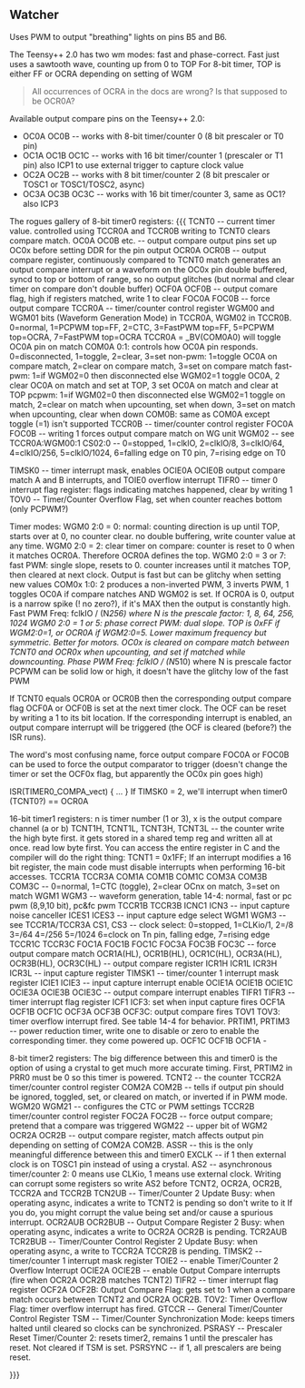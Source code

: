 ## Watcher

Uses PWM to output "breathing" lights on pins B5 and B6.


The Teensy++ 2.0 has two wm modes: fast and phase-correct.  Fast just uses a sawtooth wave, counting up from 0 to TOP
For 8-bit timer, TOP is either FF or OCRA depending on setting of WGM
> All occurrences of OCRA in the docs are wrong?  Is that supposed to be OCR0A?


Available output compare pins on the Teensy++ 2.0:
- OC0A OC0B -- works with  8-bit timer/counter 0 (8 bit prescaler or T0 pin)
- OC1A OC1B OC1C -- works with 16 bit timer/counter 1 (prescaler or T1 pin)  also ICP1 to use external trigger to capture clock value
- OC2A OC2B -- works with  8 bit timer/counter 2 (8 bit prescaler or TOSC1 or TOSC1/TOSC2, async)
- OC3A OC3B OC3C -- works with 16 bit timer/counter 3, same as OC1?   also ICP3

The rogues gallery of 8-bit timer0 registers:
{{{
  TCNT0 -- current timer value.  controlled using TCCR0A and TCCR0B
    writing to TCNT0 clears compare match.
  OC0A OC0B etc. -- output compare output pins
    set up OC0x before setting DDR for the pin output
  OCR0A OCR0B -- output compare register, continuously compared to TCNT0
      match generates an output compare interrupt or a waveform on the OC0x pin
      double buffered, syncd to top or bottom of range, so no output glitches (but normal and clear timer on compare don't double buffer)
  OCF0A OCF0B -- output comare flag, high if registers matched, write 1 to clear
  FOC0A FOC0B -- force output compare
  TCCR0A -- timer/counter control register
       WGM00 and WGM01 bits (Waveform Generation Mode) in TCCR0A, WGM02 in TCCR0B.
        0=normal, 1=PCPWM top=FF, 2=CTC, 3=FastPWM top=FF, 5=PCPWM top=OCRA, 7=FastPWM top=OCRA
       TCCR0A = _BV(COM0A0) will toggle OC0A pin on match
       COM0A 0:1: controls how OC0A pin responds.  0=disconnected, 1=toggle, 2=clear, 3=set
         non-pwm: 1=toggle OC0A on compare match, 2=clear on compare match, 3=set on compare match
         fast-pwm: 1=if WGM02=0 then disconnected else WGM02=1 toggle OC0A, 2 clear OC0A on match and set at TOP, 3 set OC0A on match and clear at TOP
         pcpwm: 1=if WGM02=0 then disconnected else WGM02=1 toggle on match, 2=clear on match when upcounting, set when down, 3=set on match when upcounting, clear when down
       COM0B: same as COM0A except toggle (=1) isn't supported
  TCCR0B -- timer/counter control register
    FOC0A FOC0B -- writing 1 forces output compare match on WG unit
    WGM02 -- see TCCR0A:WGM00:1
    CS02:0 -- 0=stopped, 1=clkIO, 2=clkIO/8, 3=clkIO/64, 4=clkIO/256, 5=clkIO/1024, 6=falling edge on T0 pin, 7=rising edge on T0

  TIMSK0 -- timer interrupt mask, enables OCIE0A OCIE0B output compare match A and B interrupts, and TOIE0 overflow interrupt
  TIFR0 -- timer 0 interrupt flag register: flags indicating matches happened, clear by writing 1
  TOV0 -- Timer/Counter Overflow Flag, set when counter reaches bottom (only PCPWM?)

Timer modes:
  WGM0 2:0 = 0: normal: counting direction is up until TOP, starts over at 0, no counter clear.  no double buffering, write counter value at any time.
  WGM0 2:0 = 2: clear timer on compare: counter is reset to 0 when it matches OCR0A.  Therefore OCR0A defines the top.
  WGM0 2:0 = 3 or 7: fast PWM: single slope, resets to 0.  counter increases until it matches TOP, then cleared at next clock.
    Output is fast but can be glitchy when setting new values
    COM0x 1:0: 2 produces a non-inverted PWM, 3 inverts PWM, 1 toggles OC0A if compare natches AND WGM02 is set.
    If OCR0A is 0, output is a narrow spike (! no zero?), if it's MAX then the output is constantly high.
    Fast PWM Freq: fclkIO / (N*256) where N is the prescale factor: 1, 8, 64, 256, 1024
  WGM0 2:0 = 1 or 5: phase correct PWM: dual slope.  TOP is 0xFF if WGM2:0=1, or OCR0A if WGM2:0=5.
    Lower maximum frequency but symmetric. Better for motors.
    OC0x is cleared on compare match between TCNT0 and OCR0x when upcounting, and set if matched while downcounting.
    Phase PWM Freq: fclkIO / (N*510) where N is prescale factor
    PCPWM can be solid low or high, it doesn't have the glitchy low of the fast PWM

If TCNT0 equals OCR0A or OCR0B then the corresponding output compare flag OCF0A or OCF0B is set at the next timer clock.
The OCF can be reset by writing a 1 to its bit location.
If the corresponding interrupt is enabled, an output compare interrupt will be triggered (the OCF is cleared (before?) the
ISR runs).

  The word's most confusing name, force output compare FOC0A or FOC0B can be used to force the output comparator to trigger
  (doesn't change the timer or set the OCF0x flag, but apparently the OC0x pin goes high)

ISR(TIMER0_COMPA_vect) { ... }  If TIMSK0 = 2, we'll interrupt when timer0 (TCNT0?) == OCR0A


16-bit timer1 registers:    n is timer number (1 or 3), x is the output compare channel (a or b)
  TCNT1H, TCNT1L, TCNT3H, TCNT3L -- the counter
    write the high byte first. it gets stored in a shared temp reg and written all at once.  read low byte first.
    You can access the entire register in C and the compiler will do the right thing: TCNT1 = 0x1FF;
    If an interrupt modifies a 16 bit register, the main code must disable interrupts when performing 16-bit accesses.
  TCCR1A TCCR3A
    COM1A COM1B COM1C COM3A COM3B COM3C -- 0=normal, 1=CTC (toggle), 2=clear OCnx on match, 3=set on match
    WGM1 WGM3 -- waveform generation, table 14-4: normal, fast or pc pwm (8,9,10 bit), pc&fc pwm
  TCCR1B TCCR3B
    ICNC1 ICN3 -- input capture noise canceller
    ICES1 ICES3 -- input capture edge select
    WGM1 WGM3 -- see TCCR1A/TCCR3A
    CS1, CS3 -- clock select: 0=stopped, 1=CLKio/1, 2=/8 3=/64 4=/256 5=/1024 6=clock on Tn pin, falling edge, 7=rising edge
  TCCR1C TCCR3C
    FOC1A FOC1B FOC1C FOC3A FOC3B FOC3C -- force output compare match
  OCR1A(HL), OCR1B(HL), OCR1C(HL), OCR3A(HL), OCR3B(HL), OCR3C(HL) -- output compare register
  ICR1H ICR1L ICR3H ICR3L -- input capture register
  TIMSK1 -- timer/counter 1 interrupt mask register
    ICIE1 ICIE3 -- input capture interrupt enable
    OCIE1A OCIE1B OCIE1C OCIE3A OCIE3B OCIE3C -- output compare interrupt enables
  TIFR1 TIFR3 -- timer interrupt flag register
    ICF1 ICF3: set when input capture fires
    OCF1A OCF1B OCF1C OCF3A OCF3B OCF3C: output compare fires
    TOV1 TOV3: timer overflow interrupt fired.  See table 14-4 for behavior.
  PRTIM1, PRTIM3 -- power reduction timer, write one to disable or zero to enable the corresponding timer.  they come powered up.
  OCF1C OCF1B OCF1A -


8-bit timer2 registers:
  The big difference between this and timer0 is the option of using a crystal to get much more accurate timing.
  First, PRTIM2 in PRR0 must be 0 so this timer is powered.
  TCNT2 -- the counter
  TCCR2A timer/counter control register
    COM2A COM2B -- tells if output pin should be ignored, toggled, set, or cleared on match, or inverted if in PWM mode.
    WGM20 WGM21 -- configures the CTC or PWM settings
  TCCR2B timer/counter control register
    FOC2A FOC2B -- force output compare; pretend that a compare was triggered
    WGM22 -- upper bit of WGM2
  OCR2A OCR2B -- output compare register, match affects output pin depending on setting of COM2A COM2B.
  ASSR -- this is the only meaningful difference between this and timer0
    EXCLK -- if 1 then external clock is on TOSC1 pin instead of using a crystal.
    AS2 -- asynchronous timer/counter 2: 0 means use CLKio, 1 means use external clock.
      Writing can corrupt some registers so write AS2 before TCNT2, OCR2A, OCR2B, TCCR2A and TCCR2B
    TCN2UB -- Timer/Counter 2 Update Busy: when operating async, indicates a write to TCNT2 is pending so don't write to it
      If you do, you might corrupt the value being set and/or cause a spurious interrupt.
    OCR2AUB OCR2BUB -- Output Compare Register 2 Busy: when operating async, indicates a write to OCR2A OCR2B is pending.
    TCR2AUB TCR2BUB -- Timer/Counter Control Register 2 Update Busy: when operating async, a write to TCCR2A TCCR2B is pending.
  TIMSK2 -- timer/counter 1 interrupt mask register
    TOIE2 -- enable Timer/Counter 2 Overflow Interrupt
    OCIE2A OCIE2B -- enable Output Compare interrupts (fire when OCR2A OCR2B matches TCNT2)
  TIFR2 -- timer interrupt flag register
    OCF2A OCF2B: Output Compare Flag: gets set to 1 when a compare match occurs between TCNT2 and OCR2A OCR2B.
    TOV2: Timer Overflow Flag: timer overflow interrupt has fired.
  GTCCR -- General Timer/Counter Control Register
    TSM -- Timer/Counter Synchronization Mode: keeps timers halted until cleared so clocks can be synchronized.
    PSRASY -- Prescaler Reset Timer/Counter 2: resets timer2, remains 1 until the prescaler has reset.  Not cleared if TSM is set.
    PSRSYNC -- if 1, all prescalers are being reset.

}}}

